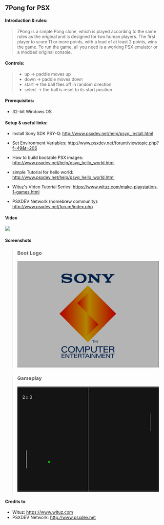 ## 7Pong for PSX

#### Introduction & rules:

> 7Pong is a simple Pong clone, which is played according to the same rules as the original and is designed for two human players. The first player to score 11 or more points, with a lead of at least 2 points, wins the game.
> To run the game, all you need is a working PSX emulator or a modded original console.

#### Controls:

> - up -> paddle moves up
>- down -> paddle moves down
>- start -> the ball flies off in random direction
>- select -> the ball is reset to its start position

#### Prerequisites:
- 32-bit Windows OS

#### Setup & useful links:
- Install Sony SDK PSY-Q: http://www.psxdev.net/help/psyq_install.html

- Set Environment Variables: http://www.psxdev.net/forum/viewtopic.php?f=49&t=206

- How to build bootable PSX images: http://www.psxdev.net/help/psyq_hello_world.html

- simple Tutorial for hello world: http://www.psxdev.net/help/psyq_hello_world.html

- Wituz's Video Tutorial Series: https://www.wituz.com/make-playstation-1-games.html

- PSXDEV Network (homebrew community): http://www.psxdev.net/forum/index.php

#### Video

![](https://youtu.be/Of2ZMc9h27s)

#### Screenshots

> ### Boot Logo
> ![](docs/PSXBoot.png)

> ### Gameplay
> ![](docs/Gameplay.png)

#### Credits to

- Wituz: https://www.wituz.com
- PSXDEV Network: http://www.psxdev.net
